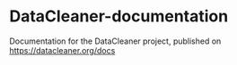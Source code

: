 # DataCleaner-documentation
Documentation for the DataCleaner project, published on https://datacleaner.org/docs

